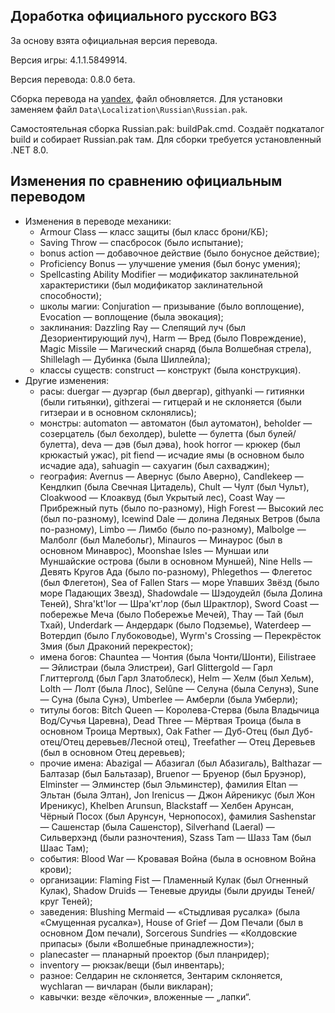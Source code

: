 Доработка официального русского BG3
-----------------------------------

За основу взята официальная версия перевода.

Версия игры: 4.1.1.5849914.

Версия перевода: 0.8.0 бета.

Сборка перевода на [yandex](https://disk.yandex.com/d/cKaeLyBsPbgZog), файл обновляется.
Для установки заменяем файл `Data\Localization\Russian\Russian.pak`.

Самостоятельная сборка Russian.pak: buildPak.cmd. Создаёт подкаталог build и собирает Russian.pak там. Для сборки требуется установленный .NET 8.0.

Изменения по сравнению официальным переводом
--------------------------------------------
* Изменения в переводе механики:
  * Armour Class — класс защиты (был класс брони/КБ);
  * Saving Throw — спасбросок (было испытание);
  * bonus action — добавочное действие (было бонусное действие);
  * Proficiency Bonus — улучшение умения (был бонус умения);
  * Spellcasting Ability Modifier — модификатор заклинательной характеристики (был модификатор заклинательной способности);
  * школы магии: Conjuration — призывание (было воплощение), Evocation — воплощение (была эвокация);
  * заклинания: Dazzling Ray — Слепящий луч (был Дезориентирующий луч), Harm — Вред (было Повреждение), Magic Missile — Магический снаряд (была Волшебная стрела), Shillelagh — Дубинка (была Шиллейла);
  * классы существ: construct — конструкт (была конструкция).
* Другие изменения:
  * расы: duergar — дуэргар (был двергар), githyanki — гитиянки (были гитьянки), githzerai — гитцерай и не склоняется (были гитзераи и в основном склонялись);
  * монстры: automaton — автоматон (был аутоматон), beholder — созерцатель (был бехолдер), bulette — булетта (был булей/булетта), deva — дэв (был дэва), hook horror — крюкер (был крюкастый ужас), pit fiend — исчадие ямы (в основном было исчадие ада), sahuagin — сахуагин (был сахваджин);
  * география: Avernus — Авернус (было Аверно), Candlekeep — Кендлкип (была Свечная Цитадель), Chult — Чулт (был Чульт), Cloakwood — Клоаквуд (был Укрытый лес), Coast Way — Прибрежный путь (было по-разному), High Forest — Высокий лес (был по-разному), Icewind Dale — долина Ледяных Ветров (была по-разному), Limbo — Лимбо (было по-разному), Malbolge — Малболг (был Малебольг), Minauros — Минаурос (был в основном Минаврос), Moonshae Isles — Муншаи или Муншайские острова (были в основном Муншей), Nine Hells — Девять Кругов Ада (было по-разному), Phlegethos — Флегетос (был Флегетон), Sea of Fallen Stars — море Упавших Звёзд (было море Падающих Звезд), Shadowdale — Шэдоудейл (была Долина Теней), Shra'kt'lor — Шра'кт'лор (был Шрактлор), Sword Coast — побережье Меча (было Побережье Мечей), Thay — Тай (был Тхай), Underdark — Андердарк (было Подземье), Waterdeep — Вотердип (было Глубоководье), Wyrm's Crossing — Перекрёсток Змия (был Драконий перекресток);
  * имена богов: Chauntea — Чонтия (была Чонти/Шонти), Eilistraee — Эйлистраи (была Элистреи), Garl Glittergold — Гарл Глиттерголд (был Гарл Златоблеск), Helm — Хелм (был Хельм), Lolth — Лолт (была Ллос), Selûne — Селуна (была Селунэ), Sune — Суна (была Сунэ), Umberlee — Амберли (была Умберли);
  * титулы богов: Bitch Queen — Королева-Стерва (была Владычица Вод/Сучья Царевна), Dead Three — Мёртвая Троица (была в основном Троица Мертвых), Oak Father — Дуб-Отец (был Дуб-отец/Отец деревьев/Лесной отец), Treefather — Отец Деревьев (был в основном Отец деревьев);
  * прочие имена: Abazigal — Абазигал (был Абазигаль), Balthazar — Балтазар (был Бальтазар), Bruenor — Бруенор (был Бруэнор), Elminster — Элминстер (был Эльминстер), фамилия Eltan — Эльтан (была Элтан), Jon Irenicus — Джон Айреникус (был Жон Иреникус), Khelben Arunsun, Blackstaff — Хелбен Арунсан, Чёрный Посох (был Арунсун, Чернопосох), фамилия Sashenstar — Сашенстар (была Сашенстор), Silverhand (Laeral) — Сильверхэнд (были разночтения), Szass Tam — Шазз Там (был Шаас Там);
  * события: Blood War — Кровавая Война (была в основном Война крови);
  * организации: Flaming Fist — Пламенный Кулак (был Огненный Кулак), Shadow Druids — Теневые друиды (были друиды Теней/круг Теней);
  * заведения: Blushing Mermaid — «Стыдливая русалка» (была «Смущенная русалка»), House of Grief — Дом Печали (был в основном Дом печали), Sorcerous Sundries — «Колдовские припасы» (были «Волшебные принадлежности»);
  * planecaster — планарный проектор (был планридер);
  * inventory — рюкзак/вещи (был инвентарь);
  * разное: Селдарин не склоняется, Зентарим склоняется, wychlaran — вичларан (были викларан);
  * кавычки: везде «ёлочки», вложенные — „лапки“.
